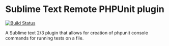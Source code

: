 # Sublime Text Remote PHPUnit plugin

[![Build Status](https://travis-ci.org/ldgit/remote-phpunit.svg?branch=master)](https://travis-ci.org/ldgit/remote-phpunit)

A Sublime text 2/3 plugin that allows for creation of phpunit console commands for running tests on a file. 
